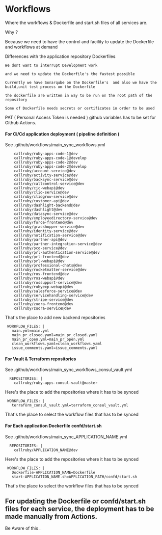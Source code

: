 # Workflows

Where the workflows & Dockerfile and start.sh files of all services are.

Why ?

Because we need to have the control and facility to update the Dockerfile and workflows at demand

Differences with the application repository Dockerfiles

```
We dont want to interrupt Development work

and we need to update the Dockerfile's the fastest possible

Currently we have Sonarqube on the Dockerfile's  and also we have the build,unit test process on the Dockerfile

the dockerfile are written in way to be run on the root path of the repository

Some of Dockerfile needs secrets or certificates in order to be used
```

PAT ( Personal Access Token is needed ) github variables has to be set for Github Actions.


#### For Ci/Cd application deployment ( pipeline definition )

See .github/workflows/main_sync_workflows.yml

```  REPOSITORIES: |
    callruby/ruby-apps-code-1@dev
    callruby/ruby-apps-code-1@develop
    callruby/ruby-apps-code-2@dev
    callruby/ruby-apps-code-2@develop
    callruby/account-service@dev
    callruby/activity-service@dev
    callruby/backsync-service@dev
    callruby/callcontrol-service@dev
    callruby/cic-webapi@dev
    callruby/clio-service@dev
    callruby/cliogrow-service@dev
    callruby/customer-api@dev
    callruby/dashlight-backend@dev
    callruby/dashlight@dev
    callruby/datasync-service@dev
    callruby/employeedirectory-service@dev
    callruby/force-frontend@dev
    callruby/grasshopper-service@dev
    callruby/identity-service@dev
    callruby/notification-service@dev
    callruby/partner-api@dev
    callruby/partner-integration-service@dev
    callruby/pco-service@dev
    callruby/prl-authentication-service@dev
    callruby/prl-frontend@dev
    callruby/prl-webapi@dev
    callruby/professional-chats@dev
    callruby/rocketmatter-service@dev
    callruby/ros-frontend@dev
    callruby/ros-webapi@dev
    callruby/rossupport-service@dev
    callruby/rubyexp-webapi@dev
    callruby/salesforce-service@dev
    callruby/servicehandling-service@dev
    callruby/stripe-service@dev
    callruby/zuora-frontend@dev
    callruby/zuora-service@dev
 ```
 That's the place to add new backend repositories
 
 ```
  WORKFLOW_FILES: |
    main.yml=main.yml
    main_pr_closed.yaml=main_pr_closed.yaml
    main_pr_open.yml=main_pr_open.yml
    clean_workflows.yaml=clean_workflows.yaml
    issue_comments.yaml=issue_comments.yaml
   ``` 
   
#### For Vault & Terraform repositories

See .github/workflows/main_sync_workflows_consul_vault.yml

```
  REPOSITORIES: |
    callruby/ruby-apps-consul-vault@master
 ```
 Here's the place to add the repositories where it has to be synced
 
 ```
  WORKFLOW_FILES: |
    terraform_consul_vault.yml=terraform_consul_vault.yml
   ``` 
   
That's the place to select the workflow files that has to be synced
 


#### For Each application Dockerfile confd/start.sh

See .github/workflows/main_sync_APPLICATION_NAME.yml

```
  REPOSITORIES: |
    callruby/APPLICATION_NAME@dev
 ```
 Here's the place to add the repositories where it has to be synced
 
 ```
  WORKFLOW_FILES: |
    Dockerfile-APPLICATION_NAME=Dockerfile
    start-APPLICATION_NAME.sh=APPLICATION_PATH/confd/start.sh
   ``` 
   
That's the place to select the workflow files that has to be synced



## For updating the Dockerfile or confd/start.sh files for each service, the deployment has to be made manually from Actions.

Be Aware of this .

